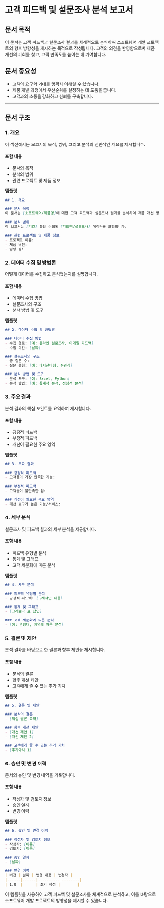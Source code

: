 # 고객 피드백 및 설문조사 분석 보고서

## 문서 목적
이 문서는 고객 피드백과 설문조사 결과를 체계적으로 분석하여 소프트웨어 개발 프로젝트의 향후 방향성을 제시하는 목적으로 작성됩니다. 고객의 의견을 반영함으로써 제품 개선의 기회를 찾고, 고객 만족도를 높이는 데 기여합니다.

## 문서 중요성
- 고객의 요구와 기대를 명확히 이해할 수 있습니다.
- 제품 개발 과정에서 우선순위를 설정하는 데 도움을 줍니다.
- 고객과의 소통을 강화하고 신뢰를 구축합니다.

---

## 문서 구조

### 1. 개요
이 섹션에서는 보고서의 목적, 범위, 그리고 분석의 전반적인 개요를 제시합니다.

#### 포함 내용
- 문서의 목적
- 분석의 범위
- 관련 프로젝트 및 제품 정보

**템플릿**
```markdown
## 1. 개요

### 문서 목적
이 문서는 [소프트웨어/제품명]에 대한 고객 피드백과 설문조사 결과를 분석하여 제품 개선 방향을 제시하는 것을 목적으로 합니다.

### 분석 범위
이 보고서는 [기간] 동안 수집된 [피드백/설문조사] 데이터를 포함합니다.

### 관련 프로젝트 및 제품 정보
- 프로젝트 이름: 
- 제품 버전: 
- 담당 팀:
```

### 2. 데이터 수집 및 방법론
어떻게 데이터를 수집하고 분석했는지를 설명합니다.

#### 포함 내용
- 데이터 수집 방법
- 설문조사의 구조
- 분석 방법 및 도구

**템플릿**
```markdown
## 2. 데이터 수집 및 방법론

### 데이터 수집 방법
- 수집 경로: [예: 온라인 설문조사, 이메일 피드백]
- 수집 기간: [날짜]

### 설문조사의 구조
- 총 질문 수: 
- 질문 유형: [예: 다지선다형, 주관식]

### 분석 방법 및 도구
- 분석 도구: [예: Excel, Python]
- 분석 방법: [예: 통계적 분석, 정성적 분석]
```

### 3. 주요 결과
분석 결과의 핵심 포인트를 요약하여 제시합니다.

#### 포함 내용
- 긍정적 피드백
- 부정적 피드백
- 개선이 필요한 주요 영역

**템플릿**
```markdown
## 3. 주요 결과

### 긍정적 피드백
- 고객들이 가장 만족한 기능: 

### 부정적 피드백
- 고객들이 불만족한 점: 

### 개선이 필요한 주요 영역
- 개선 요구가 높은 기능/서비스: 
```

### 4. 세부 분석
설문조사 및 피드백 결과의 세부 분석을 제공합니다.

#### 포함 내용
- 피드백 유형별 분석
- 통계 및 그래프
- 고객 세분화에 따른 분석

**템플릿**
```markdown
## 4. 세부 분석

### 피드백 유형별 분석
- 긍정적 피드백: [구체적인 내용]

### 통계 및 그래프
- [그래프나 표 삽입]

### 고객 세분화에 따른 분석
- [예: 연령대, 지역에 따른 분석]
```

### 5. 결론 및 제안
분석 결과를 바탕으로 한 결론과 향후 제안을 제시합니다.

#### 포함 내용
- 분석의 결론
- 향후 개선 제안
- 고객에게 줄 수 있는 추가 가치

**템플릿**
```markdown
## 5. 결론 및 제안

### 분석의 결론
- [핵심 결론 요약]

### 향후 개선 제안
- [개선 제안 1]
- [개선 제안 2]

### 고객에게 줄 수 있는 추가 가치
- [추가가치 1]
```

### 6. 승인 및 변경 이력
문서의 승인 및 변경 내역을 기록합니다.

#### 포함 내용
- 작성자 및 검토자 정보
- 승인 일자
- 변경 이력

**템플릿**
```markdown
## 6. 승인 및 변경 이력

### 작성자 및 검토자 정보
- 작성자: [이름]
- 검토자: [이름]

### 승인 일자
- [날짜]

### 변경 이력
| 버전 | 날짜 | 변경 내용 | 변경자 |
|------|------|----------|--------|
| 1.0  |      | 초기 작성 |        |
```

이 템플릿을 사용하여 고객 피드백 및 설문조사를 체계적으로 분석하고, 이를 바탕으로 소프트웨어 개발 프로젝트의 방향성을 제시할 수 있습니다.